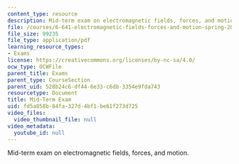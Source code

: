 ```yaml
---
content_type: resource
description: Mid-term exam on electromagnetic fields, forces, and motion.
file: /courses/6-641-electromagnetic-fields-forces-and-motion-spring-2009/fd5a858b84fa327d4bf1be61f273d725_MIT6_641s09_quiz2009.pdf
file_size: 99235
file_type: application/pdf
learning_resource_types:
- Exams
license: https://creativecommons.org/licenses/by-nc-sa/4.0/
ocw_type: OCWFile
parent_title: Exams
parent_type: CourseSection
parent_uid: 528b24c6-df44-6e33-c6db-3354e9fda743
resourcetype: Document
title: Mid-Term Exam
uid: fd5a858b-84fa-327d-4bf1-be61f273d725
video_files:
  video_thumbnail_file: null
video_metadata:
  youtube_id: null
---
```

Mid-term exam on electromagnetic fields, forces, and motion.